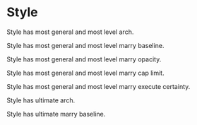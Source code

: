 # Style

Style has most general and most level arch.

Style has most general and most level marry baseline.

Style has most general and most level marry opacity.

Style has most general and most level marry cap limit.

Style has most general and most level marry execute certainty.

Style has ultimate arch.

Style has ultimate marry baseline.